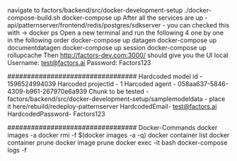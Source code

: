 navigate to factors/backend/src/docker-development-setup
./docker-compose-build.sh
docker-compose up
After all the services are up - api/patternserver/frontend/redis/postgres/sdkserver - you can checked this with -> docker ps
Open a new terminal and run the following 4 one by one in the following order
docker-compose up datagen
docker-compose up documentdatagen
docker-compose up session
docker-compose up rollupcache
Then http://factors-dev.com:3000/ should give you the UI local
Username: test@factors.ai Password: Factors123


#################################
Hardcoded model id - 1596524994039
Harcoded projectid - 1
Harcoded agent - 058aa637-5846-4309-b961-267970e6a939
Chunk to be tested - factors/backend/src/docker-development-setup/samplemodeldata - place it here/rebuild/redeploy-patternserver
HardcodedEmail- test@factors.ai
HardcodedPassword- Factors123

#################################
Docker-Commands
docker images -a
docker rmi -f $(docker images -a -q)
docker container list
docker container prune
docker image prune
docker exec -it <containerid> bash
docker-compose logs -f <name of the service>
